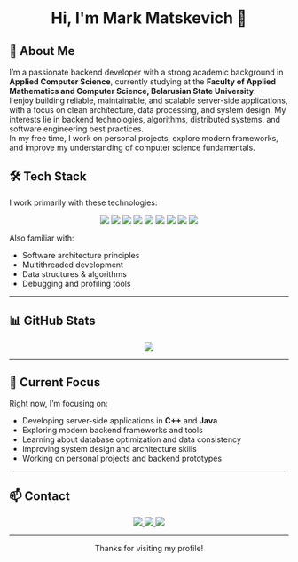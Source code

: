<h1 align="center">Hi, I'm Mark Matskevich 👋</h1>

## 📖 About Me

I’m a passionate backend developer with a strong academic background in **Applied Computer Science**, currently studying at the **Faculty of Applied Mathematics and Computer Science, Belarusian State University**.  
I enjoy building reliable, maintainable, and scalable server-side applications, with a focus on clean architecture, data processing, and system design. My interests lie in backend technologies, algorithms, distributed systems, and software engineering best practices.  
In my free time, I work on personal projects, explore modern frameworks, and improve my understanding of computer science fundamentals.



## 🛠️ Tech Stack

I work primarily with these technologies:

<p align="center">
  <img src="https://img.shields.io/badge/C++-00599C?style=for-the-badge&logo=c%2B%2B&logoColor=white"/>
  <img src="https://img.shields.io/badge/Java-007396?style=for-the-badge&logo=java&logoColor=white"/>
  <img src="https://img.shields.io/badge/C%23-239120?style=for-the-badge&logo=c-sharp&logoColor=white"/>
  <img src="https://img.shields.io/badge/Swift-FA7343?style=for-the-badge&logo=swift&logoColor=white"/>
  <img src="https://img.shields.io/badge/Objective--C-438EFF?style=for-the-badge&logo=apple&logoColor=white"/>
  <img src="https://img.shields.io/badge/PostgreSQL-4169E1?style=for-the-badge&logo=postgresql&logoColor=white"/>
  <img src="https://img.shields.io/badge/REST-00599C?style=for-the-badge&logo=rest&logoColor=white"/>
  <img src="https://img.shields.io/badge/Git-F05032?style=for-the-badge&logo=git&logoColor=white"/>
  <img src="https://img.shields.io/badge/GitHub-181717?style=for-the-badge&logo=github&logoColor=white"/>

</p>

Also familiar with:
- Software architecture principles
- Multithreaded development
- Data structures & algorithms
- Debugging and profiling tools

---

## 📊 GitHub Stats

<p align="center">
  <img src="https://github-readme-stats.vercel.app/api/top-langs/?username=2342mark&layout=compact&theme=tokyonight"/>
</p>

---

## 🎯 Current Focus

Right now, I’m focusing on:

- Developing server-side applications in **C++** and **Java**
- Exploring modern backend frameworks and tools
- Learning about database optimization and data consistency
- Improving system design and architecture skills
- Working on personal projects and backend prototypes

---

## 📫 Contact

<p align="center">
  <a href="https://t.me/marchowg">
    <img src="https://img.shields.io/badge/Telegram-0088cc?style=for-the-badge&logo=telegram&logoColor=white"/>
  </a>
  <a href="mailto:mark.matskevich2411@gmail.com">
    <img src="https://img.shields.io/badge/Gmail-c14438?style=for-the-badge&logo=gmail&logoColor=white"/>
  </a>
  <a href="https://instagram.com/mrywog1sh">
    <img src="https://img.shields.io/badge/Instagram-E4405F?style=for-the-badge&logo=instagram&logoColor=white"/>
  </a>
</p>

---

<p align="center">Thanks for visiting my profile!</p>
